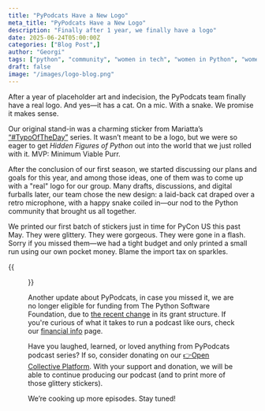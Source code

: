 ```yaml
---
title: "PyPodcats Have a New Logo"
meta_title: "PyPodcats Have a New Logo"
description: "Finally after 1 year, we finally have a logo"
date: 2025-06-24T05:00:00Z
categories: ["Blog Post",]
author: "Georgi"
tags: ["python", "community", "women in tech", "women in Python", "women in open source","python underrespresnted groups"]
draft: false
image: "/images/logo-blog.png"
---
```



After a year of placeholder art and indecision, the PyPodcats team finally have a real logo. And yes—it has a cat. On a mic. With a snake. We promise it makes sense.

Our original stand-in was a charming sticker from Mariatta’s [“#TypoOfTheDay”](https://mariatta.ca/posts/typo_of_the_day/) series. It wasn’t meant to be a logo, but we were so eager to get *Hidden Figures of Python* out into the world that we just rolled with it. MVP: Minimum Viable Purr.


After the conclusion of our first season, we started discussing our plans and goals for this year, and among those ideas, one of them was to come up with a "real" logo for our group. Many drafts, discussions, and digital furballs later, our team chose the new design: a laid-back cat draped over a retro microphone, with a happy snake coiled in—our nod to the Python community that brought us all together.

We printed our first batch of stickers just in time for PyCon US this past May. They were glittery. They were gorgeous. They were gone in a flash. Sorry if you missed them—we had a tight budget and only printed a small run using our own pocket money. Blame the import tax on sparkles.

{{<figure src="/images/new-sticker-2025.jpg" caption="*New glittery PyPodcats sticker printed for PyConUS 2025*" alt="PyPodcats sticker for PyconUS 2025">}}

Another update about PyPodcats, in case you missed it, we are no longer eligible for funding from The Python Software Foundation, due to [the recent change](https://pyfound.blogspot.com/2024/12/12psf-grants-program-charter-updates-part-3.html) in its grant structure. If you're curious of what it takes to run a podcast like ours, check our [financial info](/about/financials/) page.

Have you laughed, learned, or loved anything from PyPodcats podcast series? If so, consider donating on our [👉Open Collective Platform](https://opencollective.com/pypodcats). With your support and donation, we will be able to continue producing our podcast (and to print more of those glittery stickers).
 
We’re cooking up more episodes. Stay tuned!


